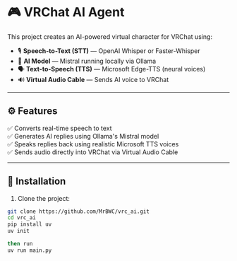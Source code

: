 # 🎮 VRChat AI Agent

This project creates an AI-powered virtual character for VRChat using:

- 🎙️ **Speech-to-Text (STT)** — OpenAI Whisper or Faster-Whisper
- 🧠 **AI Model** — Mistral running locally via Ollama
- 🗣️ **Text-to-Speech (TTS)** — Microsoft Edge-TTS (neural voices)
- 🔊 **Virtual Audio Cable** — Sends AI voice to VRChat

---

## ⚙️ Features

✅ Converts real-time speech to text  
✅ Generates AI replies using Ollama's Mistral model  
✅ Speaks replies back using realistic Microsoft TTS voices  
✅ Sends audio directly into VRChat via Virtual Audio Cable  

---

## 💾 Installation

1. Clone the project:
```bash
git clone https://github.com/MrBWC/vrc_ai.git
cd vrc_ai
pip install uv
uv init

then run 
uv run main.py
```